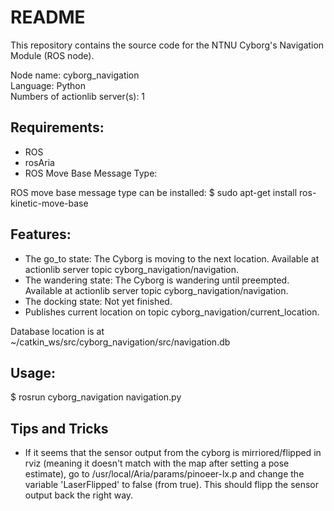 # README
This repository contains the source code for the NTNU Cyborg's Navigation Module (ROS node).

Node name: cyborg_navigation   
Language: Python  
Numbers of actionlib server(s): 1   


## Requirements:  
* ROS
* rosAria  
* ROS Move Base Message Type:

ROS move base message type can be installed:
$ sudo apt-get install ros-kinetic-move-base
  
## Features:   
* The go_to state: The Cyborg is moving to the next location. Available at actionlib server topic cyborg_navigation/navigation.  
* The wandering state: The Cyborg is wandering until preempted. Available at actionlib server topic cyborg_navigation/navigation.
* The docking state: Not yet finished.
* Publishes current location on topic cyborg_navigation/current_location.


Database location is at ~/catkin_ws/src/cyborg_navigation/src/navigation.db  

## Usage:
$ rosrun cyborg_navigation navigation.py


## Tips and Tricks
* If it seems that the sensor output from the cyborg is mirriored/flipped in rviz (meaning it doesn't match with the map after setting a pose estimate), go to /usr/local/Aria/params/pinoeer-lx.p and change the variable 'LaserFlipped' to false (from true). This should flipp the sensor output back the right way.